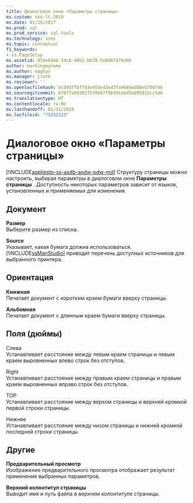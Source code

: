 ```yaml
---
title: Диалоговое окно «Параметры страницы»
ms.custom: seo-lt-2019
ms.date: 01/19/2017
ms.prod: sql
ms.prod_service: sql-tools
ms.technology: ssms
ms.topic: conceptual
f1_keywords:
- vs.PageSetup
ms.assetid: 03deb946-34c6-48b1-b639-5e888f47bddb
author: markingmyname
ms.author: maghan
ms.manager: jroth
ms.reviewer: ''
ms.openlocfilehash: bc09dffbff93e45ded3ed3fa4689ad88eb780f46
ms.sourcegitcommit: b78f7ab9281f570b87f96991ebd9a095812cc546
ms.translationtype: HT
ms.contentlocale: ru-RU
ms.lasthandoff: 01/31/2020
ms.locfileid: "75252123"
---
```

# <a name="page-setup-dialog-box"></a>Диалоговое окно «Параметры страницы»
[!INCLUDE[appliesto-ss-asdb-asdw-pdw-md](../../includes/appliesto-ss-asdb-asdw-pdw-md.md)]
Структуру страницы можно настроить, выбирая параметры в диалоговом окне **Параметры страницы** . Доступность некоторых параметров зависит от языков, установленных и применяемых для изменения.  
  
## <a name="paper"></a>Документ  
**Размер**  
Выберите размер из списка.  
  
**Source**  
Указывает, какая бумага должна использоваться. [!INCLUDE[ssManStudio](../../includes/ssmanstudio-md.md)] приводит перечень доступных источников для выбранного принтера.  
  
## <a name="orientation"></a>Ориентация  
**Книжная**  
Печатает документ с коротким краем бумаги вверху страницы.  
  
**Альбомная**  
Печатает документ с длинным краем бумаги вверху страницы.  
  
## <a name="margins-inches"></a>Поля (дюймы)  
Слева  
Устанавливает расстояние между левым краем страницы и левым краем выровненных влево строк без отступов.  
  
Right  
Устанавливает расстояние между правым краем страницы и правым краем выровненных вправо строк без отступов.  
  
TOP  
Устанавливает расстояние между верхом страницы и верхней кромкой первой строки страницы.  
  
Нижнее  
Устанавливает расстояние между низом страницы и нижней кромкой последней строки страницы.  
  
## <a name="other"></a>Другие  
**Предварительный просмотр**  
Изображение предварительного просмотра отображает результат применения выбранных параметров.  
  
**Верхний колонтитул страницы**  
Выводит имя и путь файла в верхнем колонтитуле страницы.  
  
